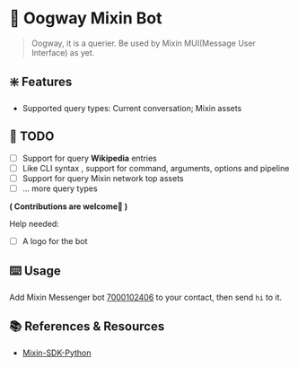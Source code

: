 # 🐢 Oogway Mixin Bot

> Oogway, it is a querier. Be used by Mixin MUI(Message User Interface) as yet.

## ❇️ Features

- Supported query types: Current conversation; Mixin assets

## 🚧 TODO

- [ ] Support for query **Wikipedia** entries
- [ ] Like CLI syntax , support for command, arguments, options and pipeline
- [ ] Support for query Mixin network top assets
- [ ] ... more query types

**( Contributions are welcome👏 )**

Help needed:

- [ ] A logo for the bot

## ⌨️ Usage

Add Mixin Messenger bot [7000102406](mixin://apps/8a004350-fefe-45ac-8411-5e62be2e377e) to your contact, then send `hi` to it.

## 📚 References & Resources

- [Mixin-SDK-Python](https://github.com/nodewee/mixin-sdk-python)
